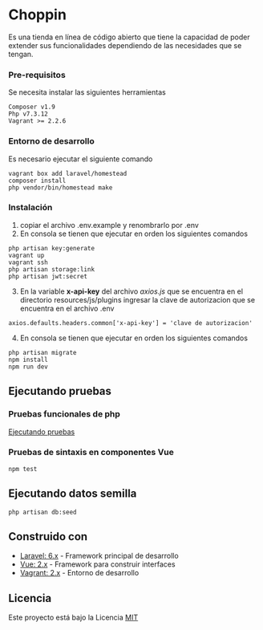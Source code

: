 # Choppin

Es una tienda en línea de código abierto que tiene la capacidad de poder extender sus funcionalidades dependiendo de las necesidades que se tengan.

### Pre-requisitos

Se necesita instalar las siguientes herramientas
```
Composer v1.9
Php v7.3.12
Vagrant >= 2.2.6
```

### Entorno de desarrollo

Es necesario ejecutar el siguiente comando
```
vagrant box add laravel/homestead
composer install
php vendor/bin/homestead make
```

### Instalación 

1. copiar el archivo .env.example y renombrarlo por .env
2. En consola se tienen que ejecutar en orden los siguientes comandos
```
php artisan key:generate
vagrant up
vagrant ssh
php artisan storage:link
php artisan jwt:secret
```

3. En la variable **x-api-key** del archivo *axios.js* que se encuentra en el directorio resources/js/plugins ingresar la clave de autorizacion que se encuentra en el archivo .env
```
axios.defaults.headers.common['x-api-key'] = 'clave de autorizacion'
```

4. En consola se tienen que ejecutar en orden los siguientes comandos
```
php artisan migrate
npm install
npm run dev
```

## Ejecutando pruebas


### Pruebas funcionales de php

[Ejecutando pruebas](https://github.com/bboytoom/Ecommerce/wiki/Ejecutando-pruebas)

### Pruebas de sintaxis en componentes Vue

```
npm test
```

## Ejecutando datos semilla

```
php artisan db:seed
```

## Construido con 

* [Laravel: 6.x](https://laravel.com/docs/6.x) - Framework principal de desarrollo
* [Vue: 2.x](https://vuejs.org/) - Framework para construir interfaces
* [Vagrant: 2.x](https://www.vagrantup.com/) - Entorno de desarrollo

## Licencia

Este proyecto está bajo la Licencia [MIT](LICENSE.md)
